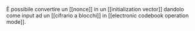 È possibile convertire un [[nonce]] in un [[initialization vector]] dandolo come input ad un [[cifrario a blocchi]] in [[electronic codebook operation mode]].
